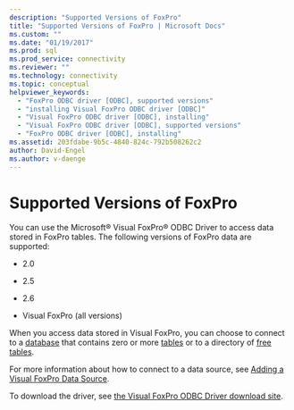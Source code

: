 ```yaml
---
description: "Supported Versions of FoxPro"
title: "Supported Versions of FoxPro | Microsoft Docs"
ms.custom: ""
ms.date: "01/19/2017"
ms.prod: sql
ms.prod_service: connectivity
ms.reviewer: ""
ms.technology: connectivity
ms.topic: conceptual
helpviewer_keywords: 
  - "FoxPro ODBC driver [ODBC], supported versions"
  - "installing Visual FoxPro ODBC driver [ODBC]"
  - "Visual FoxPro ODBC driver [ODBC], installing"
  - "Visual FoxPro ODBC driver [ODBC], supported versions"
  - "FoxPro ODBC driver [ODBC], installing"
ms.assetid: 203fdabe-9b5c-4840-824c-792b508262c2
author: David-Engel
ms.author: v-daenge
---
```

# Supported Versions of FoxPro
You can use the Microsoft® Visual FoxPro® ODBC Driver to access data stored in FoxPro tables. The following versions of FoxPro data are supported:  
  
-   2.0  
  
-   2.5  
  
-   2.6  
  
-   Visual FoxPro (all versions)  
  
 When you access data stored in Visual FoxPro, you can choose to connect to a [database](../../odbc/microsoft/visual-foxpro-terminology.md) that contains zero or more [tables](../../odbc/microsoft/visual-foxpro-terminology.md) or to a directory of [free tables](../../odbc/microsoft/visual-foxpro-terminology.md).  
  
 For more information about how to connect to a data source, see [Adding a Visual FoxPro Data Source](../../odbc/microsoft/adding-a-visual-foxpro-data-source.md).  
  
 To download the driver, see [the Visual FoxPro ODBC Driver download site](https://go.microsoft.com/fwlink/?LinkId=121318).
